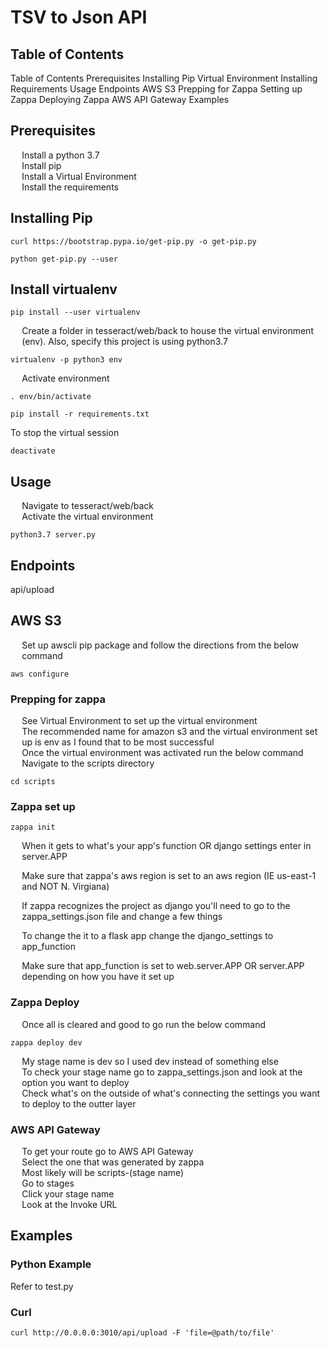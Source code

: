 # TSV to Json API

<div id='toc'>

## Table of Contents
  [Table of Contents](#toc)
  [Prerequisites](#pre)
  [Installing Pip](#pip)
  [Virtual Environment](#venv)
  [Installing Requirements](#req)
  [Usage](#use)
  [Endpoints](#end)
  [AWS S3](#s3)
  [Prepping for Zappa](#prepzap)
  [Setting up Zappa](#setupzap)
  [Deploying Zappa](#deployzap)
  [AWS API Gateway](#apigate)
  [Examples](#ex)

<div id='pre'>

## Prerequisites

- Install a [python 3.7](https://www.python.org/downloads/)
- Install [pip](#pip)
- Install a [Virtual Environment](#venv)
- Install the [requirements](#req)

<div id='pip'>

## Installing Pip

`curl https://bootstrap.pypa.io/get-pip.py -o get-pip.py`

`python get-pip.py --user`

<div id='venv'>

## Install virtualenv  

`pip install --user virtualenv`

- Create a folder in tesseract/web/back to house the virtual environment (env). Also, specify this project is using python3.7

`virtualenv -p python3 env`

- Activate environment  

`. env/bin/activate`

<div id='req'>

`pip install -r requirements.txt`

To stop the virtual session  

`deactivate`

<div id='use'>

## Usage

- Navigate to tesseract/web/back
- Activate the [virtual environment](#venv)
```console
python3.7 server.py
```

<div id='end'>

## Endpoints

api/upload

<div id='s3'>

## AWS S3

- Set up awscli pip package and follow the directions from the below command
```console
aws configure
```

<div id='prepzap'>

### Prepping for zappa
- See [Virtual Environment](#venv) to set up the virtual environment
- The recommended name for amazon s3 and the virtual environment set up is env as I found that to be most successful
- Once the virtual environment was activated run the below command
- Navigate to the scripts directory
```console
cd scripts
```

<div id='setupzap'>

### Zappa set up
```console
zappa init
```
- When it gets to what's your app's function OR django settings enter in server.APP
- Make sure that zappa's aws region is set to an aws region (IE us-east-1 and NOT N. Virgiana)

- If zappa recognizes the project as django you'll need to go to the zappa_settings.json file and change a few things
- To change the it to a flask app change the django_settings to app_function
- Make sure that app_function is set to web.server.APP OR server.APP depending on how you have it set up

<div id='deployzap'>

### Zappa Deploy

- Once all is cleared and good to go run the below command
```console
zappa deploy dev
```

- My stage name is dev so I used dev instead of something else
- To check your stage name go to zappa_settings.json and look at the option you want to deploy
- Check what's on the outside of what's connecting the settings you want to deploy to the outter layer

<div id='apigate'>

### AWS API Gateway

- To get your route go to AWS API Gateway
- Select the one that was generated by zappa
- Most likely will be scripts-(stage name)
- Go to stages
- Click your stage name
- Look at the Invoke URL

<div id='ex'>

## Examples

### Python Example
Refer to test.py

### Curl
```console
curl http://0.0.0.0:3010/api/upload -F 'file=@path/to/file'
```